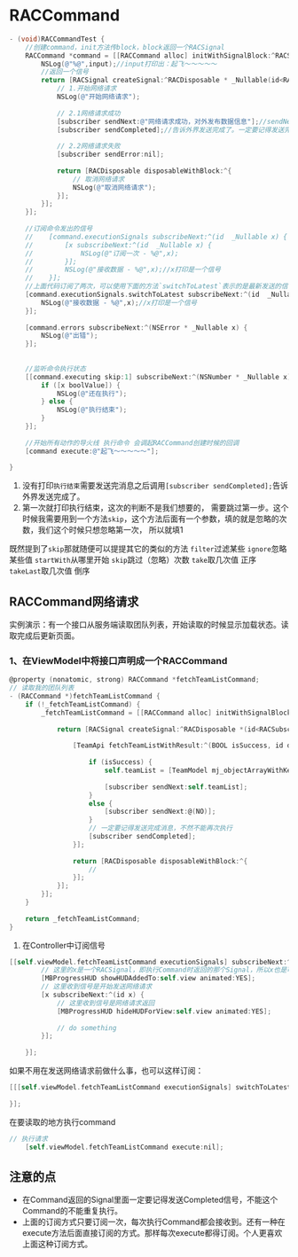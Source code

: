 # RACCommand

```objective-c
- (void)RACCommandTest {
    //创建command，init方法传block，block返回一个RACSignal
    RACCommand *command = [[RACCommand alloc] initWithSignalBlock:^RACSignal * _Nonnull(id  _Nullable input) {
        NSLog(@"%@",input);//input打印出：起飞～～～～～
        //返回一个信号
        return [RACSignal createSignal:^RACDisposable * _Nullable(id<RACSubscriber>  _Nonnull subscriber) {
            // 1.开始网络请求
            NSLog(@"开始网络请求");
            
            // 2.1网络请求成功
            [subscriber sendNext:@"网络请求成功，对外发布数据信息"];//sendNext会调起subscribeNext
            [subscriber sendCompleted];//告诉外界发送完成了。一定要记得发送完成消息，不然不能再次执行
            
            // 2.2网络请求失败
            [subscriber sendError:nil];
            
            return [RACDisposable disposableWithBlock:^{
                // 取消网络请求
                NSLog(@"取消网络请求");
            }];
        }];
    }];
    
    //订阅命令发出的信号
    //    [command.executionSignals subscribeNext:^(id  _Nullable x) {
    //        [x subscribeNext:^(id  _Nullable x) {
    //            NSLog(@"订阅一次 - %@",x);
    //        }];
    //        NSLog(@"接收数据 - %@",x);//x打印是一个信号
    //    }];
    //上面代码订阅了两次，可以使用下面的方法`switchToLatest`表示的是最新发送的信号
    [command.executionSignals.switchToLatest subscribeNext:^(id  _Nullable x) {
        NSLog(@"接收数据 - %@",x);//x打印是一个信号
    }];
    
    [command.errors subscribeNext:^(NSError * _Nullable x) {
        NSLog(@"出错");
    }];
    
    
    //监听命令执行状态
    [[command.executing skip:1] subscribeNext:^(NSNumber * _Nullable x) {
        if ([x boolValue]) {
            NSLog(@"还在执行");
        } else {
            NSLog(@"执行结束");
        }
    }];
    
    //开始所有动作的导火线 执行命令 会调起RACCommand创建时候的回调
    [command execute:@"起飞～～～～～"];
    
}
```

1. 没有打印`执行结束`需要发送完消息之后调用`[subscriber sendCompleted];`告诉外界发送完成了。
2. 第一次就打印执行结束，这次的判断不是我们想要的， 需要跳过第一步。这个时候我需要用到一个方法`skip`，这个方法后面有一个参数，填的就是忽略的次数，我们这个时候只想忽略第一次， 所以就填1

既然提到了`skip`那就随便可以提提其它的类似的方法
 `filter`过滤某些
 `ignore`忽略某些值
 `startWith`从哪里开始
 `skip`跳过（忽略）次数
 `take`取几次值 正序
 `takeLast`取几次值 倒序



## RACCommand网络请求

实例演示：有一个接口从服务端读取团队列表，开始读取的时候显示加载状态。读取完成后更新页面。

### 1、在ViewModel中将接口声明成一个RACCommand

```objective-c
@property (nonatomic, strong) RACCommand *fetchTeamListCommand;
// 读取我的团队列表
- (RACCommand *)fetchTeamListCommand {
    if (!_fetchTeamListCommand) {
        _fetchTeamListCommand = [[RACCommand alloc] initWithSignalBlock:^RACSignal *(id input) {
            
            return [RACSignal createSignal:^RACDisposable *(id<RACSubscriber> subscriber) {
                
                [TeamApi fetchTeamListWithResult:^(BOOL isSuccess, id data, NSError *error) {
                    
                    if (isSuccess) {
                        self.teamList = [TeamModel mj_objectArrayWithKeyValuesArray:data];
                        
                        [subscriber sendNext:self.teamList];
                    }
                    else {
                        [subscriber sendNext:@(NO)];
                    }
                    // 一定要记得发送完成消息，不然不能再次执行
                    [subscriber sendCompleted];
                }];
                
                return [RACDisposable disposableWithBlock:^{
                    //
                }];
            }];
        }];
    }
    
    return _fetchTeamListCommand;
}
```

1. 在Controller中订阅信号

```objective-c
[[self.viewModel.fetchTeamListCommand executionSignals] subscribeNext:^(id x) {
        // 这里的x是一个RACSignal，即执行Command时返回的那个Signal，所以x也是可以订阅的。收到这个信号，说明网络请求开始。
        [MBProgressHUD showHUDAddedTo:self.view animated:YES];
        // 这里收到信号是开始发送网络请求
        [x subscribeNext:^(id x) {
            // 这里收到信号是网络请求返回
            [MBProgressHUD hideHUDForView:self.view animated:YES];
            
            // do something            
        }];
        
    }];
```

如果不用在发送网络请求前做什么事，也可以这样订阅：

```objective-c
[[[self.viewModel.fetchTeamListCommand executionSignals] switchToLatest] subscribeNext:^(id x) {
        
}];
```

在要读取的地方执行command

```objective-c
// 执行请求
    [self.viewModel.fetchTeamListCommand execute:nil];
```

## 注意的点

- 在Command返回的Signal里面一定要记得发送Completed信号，不能这个Command的不能重复执行。
- 上面的订阅方式只要订阅一次，每次执行Command都会接收到。还有一种在execute方法后面直接订阅的方式。那样每次execute都得订阅。个人更喜欢上面这种订阅方式。

























































